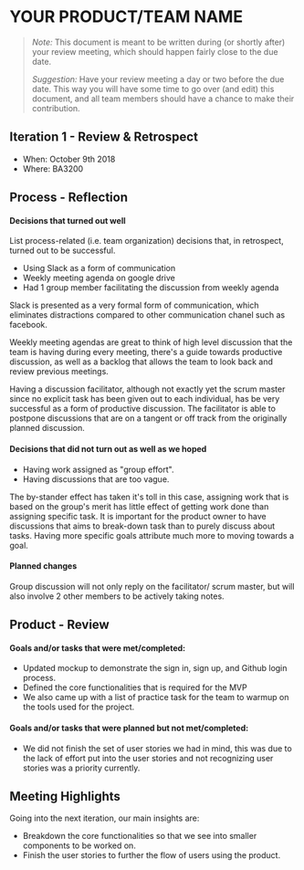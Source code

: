 # YOUR PRODUCT/TEAM NAME

 > _Note:_ This document is meant to be written during (or shortly after) your review meeting, which should happen fairly close to the due date.      
 >      
 > _Suggestion:_ Have your review meeting a day or two before the due date. This way you will have some time to go over (and edit) this document, and all team members should have a chance to make their contribution.


## Iteration 1 - Review & Retrospect

 * When: October 9th 2018
 * Where: BA3200

## Process - Reflection

#### Decisions that turned out well

List process-related (i.e. team organization) decisions that, in retrospect, turned out to be successful.

 - Using Slack as a form of communication
 - Weekly meeting agenda on google drive
 - Had 1 group member facilitating the discussion from weekly agenda

Slack is presented as a very formal form of communication, which eliminates distractions compared to other communication chanel such as facebook.

Weekly meeting agendas are great to think of high level discussion that the team is having during every meeting, there's a guide towards productive discussion, as well as a backlog that allows the team to look back and review previous meetings.

Having a discussion facilitator, although not exactly yet the scrum master since no explicit task has been given out to each individual, has be very successful as a form of productive discussion. The facilitator is able to postpone discussions that are on a tangent or off track from the originally planned discussion.

#### Decisions that did not turn out as well as we hoped

- Having work assigned as "group effort".
- Having discussions that are too vague.

The by-stander effect has taken it's toll in this case, assigning work that is based on the group's merit has little effect of getting work done than assigning specific task. It is important for the product owner to have discussions that aims to break-down task than to purely discuss about tasks. Having more specific goals attribute much more to moving towards a goal.


#### Planned changes

Group discussion will not only reply on the facilitator/ scrum master, but will also involve 2 other members to be actively taking notes.

## Product - Review

#### Goals and/or tasks that were met/completed:

 - Updated mockup to demonstrate the sign in, sign up, and Github login process.
 - Defined the core functionalities that is required for the MVP
 - We also came up with a list of practice task for the team to warmup on the tools used for the project.

#### Goals and/or tasks that were planned but not met/completed:

 - We did not finish the set of user stories we had in mind, this was due to the lack of effort put into the user stories and not recognizing user stories was a priority currently.

## Meeting Highlights

Going into the next iteration, our main insights are:
  - Breakdown the core functionalities so that we see into smaller components to be worked on.
  - Finish the user stories to further the flow of users using the product.
